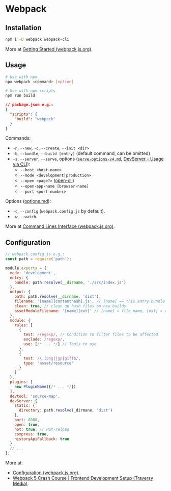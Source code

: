 # Webpack

## Installation

```bash
npm i -D webpack webpack-cli
```

More at [Getting Started (webpack.js.org)](https://webpack.js.org/guides/getting-started/).

## Usage

```bash
# Use with npx
npx webpack <command> [option]
```

```bash
# Use with npm scripts
npm run build
```

```json
// package.json e.g.:
{
  "scripts": {
    "build": "webpack"
  }
}
```

Commands:

- `-n`, `--new`, `-c`, `--create`, `--init <dir>`
- `-b`, `--bundle`, `--build [entry]` (default command, can be omitted)
- `-s`, `--server`, `--serve`, options ([`serve-options-v4.md`](https://github.com/webpack/webpack-cli/blob/master/SERVE-OPTIONS-v4.md), [DevServer - Usage via CLI](https://webpack.js.org/configuration/dev-server/#usage-via-cli)):
  - `--host <host-name>`
  - `--mode <development|production>`
  - `--open <page?>` ([open-cli](https://github.com/sindresorhus/open-cli))
  - `--open-app-name [browser-name]`
  - `--port <port-number>`

Options ([options.md](https://github.com/webpack/webpack-cli/blob/master/OPTIONS.md)):

- `-c`, `--config` (`webpack.config.js` by default).
- `-w`, `--watch`.

More at [Command Lines Interface (webpack.js.org)](https://webpack.js.org/api/cli/).

## Configuration

```javascript
// webpack.config.js e.g.:
const path = require('path');

module.exports = {
  mode: 'development',
  entry: {
    bundle: path.resolve(__dirname, './src/index.js')
  },
  output: {
    path: path.resolve(__dirname, 'dist'),
    filename: '[name][contenthash].js', // [name] == this.entry.bundle
    clean: true, // clean up hash files on new builds
    assetModuleFilename: '[name][ext]' // [name] = file name, [ext] = extension
  },
  module: {
    rules: [
      {
        test: /regexp/, // Condition to filter files to be affected
        exclude: /regexp/,
        use: [/* ... */] // Tools to use
      },
      {
        test: /\.(png|jgp|gif)$/,
        type: 'asset/resource'
      }
    ]
  },
  plugins: [
    new PluginName({/* ... */})
  ],
  devtool: 'source-map',
  devServer: {
    static: {
      directory: path.resolve(_dirmane, 'dist')
    },
    port: 8080,
    open: true,
    hot: true, // Hot-reload
    compress: true,
    historyApiFallback: true
  }
  // ...
};
```

More at:

- [Configuration (webpack.js.org)](https://webpack.js.org/configuration/).
- [Webpack 5 Crash Course | Frontend Development Setup (Traversy Media)](https://youtu.be/IZGNcSuwBZs).
